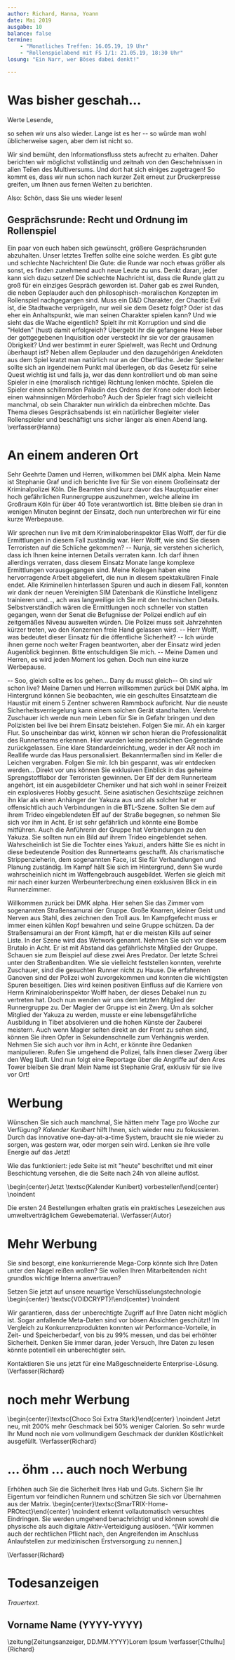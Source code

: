 ```yaml
---
author: Richard, Hanna, Yoann
date: Mai 2019
ausgabe: 10
balance: false
termine:
    - "Monatliches Treffen: 16.05.19, 19 Uhr"
    - "Rollenspielabend mit FS I/1: 21.05.19, 18:30 Uhr"
losung: "Ein Narr, wer Böses dabei denkt!"

---
```


# Was bisher geschah...
Werte Lesende,

so sehen wir uns also wieder.
Lange ist es her -- so würde man wohl üblicherweise sagen, aber dem ist nicht so.

Wir sind bemüht, den Informationsfluss stets aufrecht zu erhalten.
Daher berichten wir möglichst vollständig und zeitnah von den Geschehnissen in allen Teilen des Multiversums.
Und dort hat sich einiges zugetragen!
So kommt es, dass wir nun schon nach kurzer Zeit erneut zur Druckerpresse greifen, um Ihnen aus fernen Welten zu berichten.

<!--Der schieren Masse wegen können wir aber nicht immer auch von Ihrer Lieblingswelt berichten, seien sie deshalb aber nicht betrübt: Bereits in der nächsten Ausgabe könnte wieder ein entsprechender Artikel veröffentlicht werden.
Und wenn Sie besondere Sehnsucht nach einer Welt verspüren oder einen heißen Tipp für die näcste große Story haben, dann zögern Sie nicht uns zu schreiben.-->

<!-- Gerade bei einer derart einseitigen Berichtarstattung würde es sich anbieten, den obigen Paragraphen doch zu verwenden.-->

Also: Schön, dass Sie uns wieder lesen!

## Gesprächsrunde: Recht und Ordnung im Rollenspiel
Ein paar von euch haben sich gewünscht, größere Gesprächsrunden abzuhalten. Unser letztes Treffen sollte eine solche werden. Es gibt gute und schlechte Nachrichten! Die Gute: die Runde war noch etwas größer als sonst, es finden zunehmend auch neue Leute zu uns. Denkt daran, jeder kann sich dazu setzen! Die schlechte Nachricht ist, dass die Runde glatt zu groß für ein einziges Gespräch geworden ist. Daher gab es zwei Runden, die neben Geplauder auch den philosophisch-moralischen Konzepten im Rollenspiel nachgegangen sind. Muss ein D&D Charakter, der Chaotic Evil ist, die Stadtwache verprügeln, nur weil sie dem Gesetz folgt? Oder ist das eher ein Anhaltspunkt, wie man seinen Charakter spielen kann? Und wie sieht das die Wache eigentlich? Spielt ihr mit Korruption und sind die "Helden" (hust) damit erfolgreich? Übergebt ihr die gefangene Hexe lieber der gottgegebenen Inquisition oder versteckt ihr sie vor der grausamen Obrigkeit? Und wer bestimmt in eurer Spielwelt, was Recht und Ordnung überhaupt ist?
Neben allem Geplauder und den dazugehörigen Anekdoten aus dem Spiel kratzt man natürlich nur an der Oberfläche. Jeder Spielleiter sollte sich an irgendeinem Punkt mal überlegen, ob das Gesetz für seine Quest wichtig ist und falls ja, wer das denn kontrolliert und ob man seine Spieler in eine (moralisch richtige) Richtung lenken möchte. Spielen die Spieler einen schillernden Paladin des Ordens der Krone oder doch lieber einen wahnsinnigen Mörderhobo? Auch der Spieler fragt sich vielleicht manchmal, ob sein Charakter nun wirklich da einbrechen möchte. Das Thema dieses Gesprächsabends ist ein natürlicher Begleiter vieler Rollenspieler und beschäftigt uns sicher länger als einen Abend lang.
\verfasser{Hanna}

# An einem anderen Ort
Sehr Geehrte Damen und Herren, willkommen bei DMK alpha. Mein Name ist Stephanie Graf und ich berichte live für Sie von einem Großeinsatz der Kriminalpolizei Köln. Die Beamten sind kurz davor das Hauptquatier einer hoch gefährlichen Runnergruppe auszunehmen, welche alleine im Großraum Köln für über 40 Tote verantwortlich ist. Bitte bleiben sie dran in wenigen Minuten beginnt der Einsatz, doch nun unterbrechen wir für eine kurze Werbepause.
<!-- Werbung -->
Wir sprechen nun live mit dem Kriminaloberinspektor Elias Wolff, der für die Ermittlungen in diesem Fall zuständig war. Herr Wolff, wie sind Sie diesen Terroristen auf die Schliche gekommen?
-- Nunja, sie verstehen sicherlich, dass ich Ihnen keine internen Details verraten kann. Ich darf ihnen allerdings verraten, dass diesem Einsatz Monate lange komplexe Ermittlungen vorausgegangen sind. Meine Kollegen haben eine hervorragende Arbeit abgeliefert, die nun in diesem spektakulären Finale endet. Alle Kriminellen hinterlassen Spuren und auch in diesem Fall, konnten wir dank der neuen Vereinigten SIM Datenbank <!-- evtl. mit "-" verbinden .. Deutsch hat eine Wörterkettenbildungsneigung --> die Künstliche Intelligenz trainieren und..., ach was langweilige ich Sie mit den technischen Details. Selbstverständlich wären die Ermittlungen noch schneller von statten gegangen, wenn der Senat die Befugnisse der Polizei endlich auf ein zeitgemäßes Niveau ausweiten würden. Die Polizei muss seit Jahrzehnten kürzer treten, wo den Konzernen freie Hand gelassen wird.
-- Herr Wolff, was bedeutet dieser Einsatz für die öffentliche Sicherheit?
-- Ich würde ihnen gerne noch weiter Fragen beantworten, aber der Einsatz wird jeden Augenblick beginnen. Bitte entschuldigen Sie mich.
-- Meine Damen und Herren, es wird jeden Moment los gehen. Doch nun eine kurze Werbepause.
<!-- Werbung -->
-- Soo, gleich sollte es los gehen... Dany du musst gleich-- Oh sind wir schon live?
Meine Damen und Herren willkommen zurück bei DMK alpha. Im Hintergrund können Sie beobachten, wie ein geschultes Einsatzteam die Haustür mit einem 5 Zentner schweren Rammbock aufbricht. Nur die neuste Sicherheitsverriegelung kann einem solchen Gerät standhalten. Verehrte Zuschauer ich werde nun mein Leben für Sie in Gefahr bringen und den Polizisten bei live bei ihrem Einsatz beistehen. Folgen Sie mir.
Ah ein karger Flur. So unscheinbar das wirkt, können wir schon hieran die Professionalität des Runnerteams erkennen. Hier wurden keine persönlichen Gegenstände zurückgelassen. Eine klare Standardeinrichtung, weder in der AR noch im Reallife wurde das Haus personalisiert. Bekanntermaßen sind im Keller die Leichen vergraben. Folgen Sie mir. Ich bin gespannt, was wir entdecken werden... Direkt vor uns können Sie exklusiven Einblick in das geheime Sprengstofflabor der Terroristen gewinnen. Der Elf der dem Runnerteam angehört, ist ein ausgebildeter Chemiker und hat sich wohl in seiner Freizeit ein explosiveres Hobby gesucht. Seine asiatischen Gesichtszüge zeichnen ihn klar als einen Anhänger der Yakuza aus und als solcher hat er offensichtlich auch Verbindungen in die BTL-Szene. Sollten Sie dem auf ihrem Trideo eingeblendeten Elf auf der Straße begegnen, so nehmen Sie sich vor ihm in Acht. Er ist sehr gefährlich und könnte eine Bombe mitführen.
Auch die Anführerin der Gruppe hat Verbindungen zu den Yakuza. Sie sollten nun ein Bild auf ihrem Trideo eingeblendet sehen. Wahrscheinlich ist Sie die Tochter eines Yakuzi, anders hätte Sie es nicht in diese bedeutende Position des Runnerteams geschafft. Als charismatische Strippenzieherin, dem sogenannten Face, ist Sie für Verhandlungen und Planung zuständig. Im Kampf hält Sie sich im Hintergrund, denn Sie wurde wahrscheinlich nicht im Waffengebrauch ausgebildet. Werfen sie gleich mit mir nach einer kurzen Werbeunterbrechung einen exklusiven Blick in ein Runnerzimmer.
<!-- Werbung -->
Willkommen zurück bei DMK alpha. Hier sehen Sie das Zimmer vom sogenannten Straßensamurai der Gruppe. Große Knarren, kleiner Geist und Nerven aus Stahl, dies zeichnen den Troll aus. Im Kampfgefecht muss er immer einen kühlen Kopf bewahren und seine Gruppe schützen. Da der Straßensamurai an der Front kämpft, hat er die meisten Kills auf seiner Liste. In der Szene wird das Wetwork genannt. Nehmen Sie sich vor diesem Brutalo in Acht. Er ist mit Abstand das gefährlichste Mitglied der Gruppe. Schauen sie zum Beispiel auf diese zwei Ares Predator. Der letzte Schrei unter den Straßenbanditen.
Wie sie vielleicht feststellen konnten, verehrte Zuschauer, sind die gesuchten Runner nicht zu Hause. Die erfahrenen Ganoven sind der Polizei wohl zuvorgekommen und konnten die wichtigsten Spuren beseitigen. Dies wird keinen positiven Einfluss auf die Karriere von Herrn Kriminaloberinspektor Wolff haben, der dieses Debakel nun zu vertreten hat. Doch nun wenden wir uns dem letzten Mitglied der Runnergruppe zu. Der Magier der Gruppe ist ein Zwerg. Um als solcher Mitglied der Yakuza zu werden, musste er eine lebensgefährliche Ausbildung in Tibet absolvieren und die hohen Künste der Zauberei meistern. Auch wenn Magier selten direkt an der Front zu sehen sind, können Sie ihren Opfer in Sekundenschnelle zum Verhängnis werden. Nehmen Sie sich auch vor ihm in Acht, er könnte ihre Gedanken manipulieren. Rufen Sie umgehend die Polizei, falls ihnen dieser Zwerg über den Weg läuft.
Und nun folgt eine Reportage über die Angriffe auf den Ares Tower bleiben Sie dran! Mein Name ist Stephanie Graf, exklusiv für sie live vor Ort!


# Werbung
Wünschen Sie sich auch manchmal, Sie hätten mehr Tage pro Woche zur Verfügung?
_Kalender Kunibert_ hilft Ihnen, sich wieder neu zu fokussieren.
Durch das innovative one-day-at-a-time System, braucht sie nie wieder zu sorgen, was gestern war, oder morgen sein wird.
Lenken sie ihre volle Energie auf das Jetzt!

Wie das funktioniert: jede Seite ist mit "heute" beschriftet und mit einer Beschichtung versehen, die die Seite nach 24h von alleine auflöst.

\begin{center}Jetzt \textsc{Kalender Kunibert} vorbestellen!\end{center} \noindent

Die ersten 24 Bestellungen erhalten gratis ein praktisches Lesezeichen aus umweltverträglichem Gewebematerial.
\Verfasser{Autor}


# Mehr Werbung
Sie sind besorgt, eine konkurrierende Mega-Corp könnte sich Ihre Daten unter den Nagel reißen wollen?
Sie wollen Ihren Mitarbeitenden nicht grundlos wichtige Interna anvertrauen?

Setzen Sie jetzt auf unsere neuartige Verschlüsselungstechnologie
\begin{center} \textsc{VOIDCRYPT}!\end{center} \noindent

Wir garantieren, dass der unberechtigte Zugriff auf Ihre Daten nicht möglich ist.
Sogar anfallende Meta-Daten sind vor bösen Absichten geschützt!
Im Vergleich zu Konkurrenzprodukten konnten wir Performance-Vorteile, in Zeit- und Speicherbedarf, von bis zu 99% messen, und das bei erhöhter Sicherheit.
Denken Sie immer daran, jeder Versuch, Ihre Daten zu lesen könnte potentiell ein unberechtigter sein.

Kontaktieren Sie uns jetzt für eine Maßgeschneiderte Enterprise-Lösung.
\Verfasser{Richard}

# noch mehr Werbung
\begin{center}\textsc{Choco Soi Extra Stark}\end{center} \noindent
Jetzt neu, mit 200% mehr Geschmack bei 50% weniger Calorien.
So sehr wurde Ihr Mund noch nie vom vollmundigem Geschmack der dunklen Köstlichkeit ausgefüllt.
\Verfasser{Richard}

# ... öhm ... auch noch Werbung
Erhöhen auch Sie die Sicherheit Ihres Hab und Guts.
Sichern Sie Ihr Eigentum vor feindlichen Runnern und schützen Sie sich vor Übernahmen aus der Matrix.
\begin{center}\textsc{SmarTRIX-Home-PROtect}\end{center} \noindent
erkennt vollautomatisch versuchtes Eindringen.
Sie werden umgehend benachrichtigt und können sowohl die physische als auch digitale Aktiv-Verteidigung auslösen. ^[Wir kommen auch der rechtlichen Pflicht nach, den Angreifenden im Anschluss Anlaufstellen zur medizinischen Erstversorgung zu nennen.]

\Verfasser{Richard}


# Todesanzeigen
*Trauertext.*

## Vorname Name (YYYY-YYYY)
\zeitung{Zeitungsanzeiger, DD.MM.YYYY}Lorem Ipsum
\verfasser[Cthulhu]{Richard}
